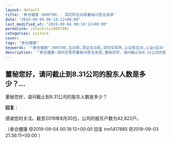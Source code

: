 ```yaml
---
layout: default
title: '泰合健康（000790）- 深交所互动易董秘问答全收录'
date: "2019-09-04 00:18:12+00:00"
last_modified_at: "2019-09-04 00:18:12+00:00"
permalink: /stock/sz/000790/
categories: szstock
cover: 
tags: "泰合健康"
keywords: '"泰合健康",000790,互动易,深证互动易,深圳交易所,上证易互动,上证e互动'
description: '"泰合健康-深圳交易所董秘问答全收录,董秘您好，请问截止到8.31公司的股东人数是多少？"'
---
```


## 董秘您好，请问截止到8.31公司的股东人数是多少？...

董秘您好，请问截止到8.31公司的股东人数是多少？

**回复**：

感谢您的关注。截至2019年8月30日，公司的股东户数为42,822户。 

（泰合健康  @2019-09-04 00:18:12+00:00 回复 irm1417885  @2019-09-03 21:36:11+00:00 ）

